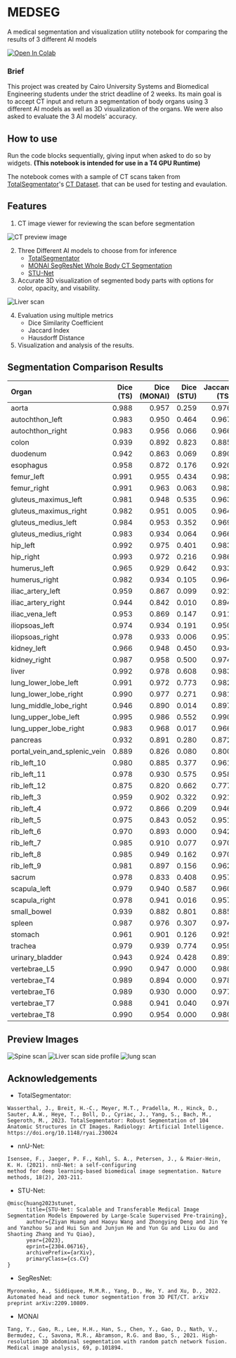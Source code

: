 # MEDSEG
A medical segmentation and visualization utility notebook for comparing the results of 3 different AI models

<a target="_blank" href="https://colab.research.google.com/drive/1fbPTDlPnLo8WgzaxAVzAGZ7thVWc6hVa?usp=sharing">
  <img src="https://colab.research.google.com/assets/colab-badge.svg" alt="Open In Colab"/>
</a>

### Brief
This project was created by Cairo University Systems and Biomedical Engineering students under the strict deadline of 2 weeks.
Its main goal is to accept CT input and return a segmentation of body organs using 3 different AI models as well as 3D visualization of the organs.
We were also asked to evaluate the 3 AI models' accuracy.

## How to use
Run the code blocks sequentially, giving input when asked to do so by widgets. **(This notebook is intended for use in a T4 GPU Runtime)**

The notebook comes with a sample of CT scans taken from [TotalSegmentator](https://github.com/wasserth/TotalSegmentator/)'s [CT Dataset](https://zenodo.org/records/10047292). that can be used for testing and evaulation.


## Features
1. CT image viewer for reviewing the scan before segmentation

![CT preview image](assets/ct.png)

2. Three Different AI models to choose from for inference
    - [TotalSegmentator](https://github.com/wasserth/TotalSegmentator/)
    - [MONAI SegResNet Whole Body CT Segmentation](https://monai.io/model-zoo.html#/model/wholeBody_ct_segmentation)
    - [STU-Net](https://github.com/uni-medical/STU-Net)
3. Accurate 3D visualization of segmented body parts with options for color, opacity, and visability.

![Liver scan](assets/liver.png)

4. Evaluation using multiple metrics
     - Dice Similarity Coefficient
     - Jaccard Index
     - Hausdorff Distance
5. Visualization and analysis of the results.


## Segmentation Comparison Results

| Organ | Dice (TS) | Dice (MONAI) | Dice (STU) | Jaccard (TS) | Jaccard (MONAI) | Jaccard (STU) | Hausdorff (TS) | Hausdorff (MONAI) | Hausdorff (STU) |
|:-----------------------------|------------:|---------------:|-------------:|---------------:|------------------:|----------------:|-----------------:|--------------------:|------------------:|
| aorta                        |       0.988 |          0.957 |        0.259 |          0.976 |             0.917 |           0.149 |            2.236 |               2.828 |           129.012 |
| autochthon_left              |       0.983 |          0.950 |        0.464 |          0.967 |             0.904 |           0.302 |            2.000 |               3.000 |            34.015 |
| autochthon_right             |       0.983 |          0.956 |        0.066 |          0.966 |             0.916 |           0.034 |            2.000 |               3.000 |            64.892 |
| colon                        |       0.939 |          0.892 |        0.823 |          0.885 |             0.805 |           0.700 |           25.962 |              32.265 |            35.299 |
| duodenum                     |       0.942 |          0.863 |        0.069 |          0.890 |             0.759 |           0.036 |            3.742 |              20.224 |            60.514 |
| esophagus                    |       0.958 |          0.872 |        0.176 |          0.920 |             0.773 |           0.096 |            2.000 |               4.359 |            50.299 |
| femur_left                   |       0.991 |          0.955 |        0.434 |          0.982 |             0.914 |           0.277 |            2.000 |               3.317 |           142.555 |
| femur_right                  |       0.991 |          0.963 |        0.063 |          0.982 |             0.929 |           0.033 |            1.414 |               3.000 |           140.132 |
| gluteus_maximus_left         |       0.981 |          0.948 |        0.535 |          0.963 |             0.902 |           0.365 |            2.828 |               8.124 |           126.779 |
| gluteus_maximus_right        |       0.982 |          0.951 |        0.005 |          0.964 |             0.907 |           0.003 |            2.236 |               5.000 |           128.117 |
| gluteus_medius_left          |       0.984 |          0.953 |        0.352 |          0.969 |             0.911 |           0.213 |            1.414 |               3.317 |           132.970 |
| gluteus_medius_right         |       0.983 |          0.934 |        0.064 |          0.966 |             0.876 |           0.033 |            1.414 |               5.745 |            53.526 |
| hip_left                     |       0.992 |          0.975 |        0.401 |          0.983 |             0.950 |           0.251 |           32.202 |               3.000 |           123.851 |
| hip_right                    |       0.993 |          0.972 |        0.216 |          0.986 |             0.945 |           0.121 |            2.000 |               3.000 |            82.904 |
| humerus_left                 |       0.965 |          0.929 |        0.642 |          0.933 |             0.868 |           0.473 |            2.449 |               2.236 |           182.945 |
| humerus_right                |       0.982 |          0.934 |        0.105 |          0.964 |             0.876 |           0.055 |            2.449 |               3.000 |            18.788 |
| iliac_artery_left            |       0.959 |          0.867 |        0.099 |          0.921 |             0.765 |           0.052 |            2.000 |              10.100 |            87.407 |
| iliac_artery_right           |       0.944 |          0.842 |        0.010 |          0.894 |             0.727 |           0.005 |            2.000 |               9.220 |            97.355 |
| iliac_vena_left              |       0.953 |          0.869 |        0.147 |          0.911 |             0.769 |           0.079 |            2.236 |              13.675 |            81.474 |
| iliopsoas_left               |       0.974 |          0.934 |        0.191 |          0.950 |             0.875 |           0.106 |            3.606 |               7.141 |           115.043 |
| iliopsoas_right              |       0.978 |          0.933 |        0.006 |          0.957 |             0.875 |           0.003 |            2.236 |               6.083 |           167.756 |
| kidney_left                  |       0.966 |          0.948 |        0.450 |          0.934 |             0.901 |           0.290 |            4.000 |               3.742 |            73.007 |
| kidney_right                 |       0.987 |          0.958 |        0.500 |          0.974 |             0.919 |           0.333 |            2.236 |              32.311 |            18.138 |
| liver                        |       0.992 |          0.978 |        0.608 |          0.983 |             0.957 |           0.437 |           31.765 |              35.972 |            74.760 |
| lung_lower_lobe_left         |       0.991 |          0.972 |        0.773 |          0.982 |             0.945 |           0.630 |            7.141 |              10.954 |            90.670 |
| lung_lower_lobe_right        |       0.990 |          0.977 |        0.271 |          0.981 |             0.954 |           0.157 |            2.828 |               7.280 |            55.579 |
| lung_middle_lobe_right       |       0.946 |          0.890 |        0.014 |          0.897 |             0.802 |           0.007 |           41.785 |              38.639 |            92.569 |
| lung_upper_lobe_left         |       0.995 |          0.986 |        0.552 |          0.990 |             0.973 |           0.381 |            3.606 |               4.472 |           113.860 |
| lung_upper_lobe_right        |       0.983 |          0.968 |        0.017 |          0.966 |             0.937 |           0.008 |           32.711 |              24.880 |            56.232 |
| pancreas                     |       0.932 |          0.891 |        0.280 |          0.872 |             0.804 |           0.163 |            9.695 |               6.403 |            17.205 |
| portal_vein_and_splenic_vein |       0.889 |          0.826 |        0.080 |          0.800 |             0.703 |           0.042 |           21.190 |              22.913 |            35.114 |
| rib_left_10                  |       0.980 |          0.885 |        0.377 |          0.961 |             0.794 |           0.232 |            1.000 |              27.586 |           109.197 |
| rib_left_11                  |       0.978 |          0.930 |        0.575 |          0.958 |             0.868 |           0.403 |            1.000 |               1.414 |            94.721 |
| rib_left_12                  |       0.875 |          0.820 |        0.662 |          0.777 |             0.695 |           0.494 |            4.690 |               3.742 |             9.434 |
| rib_left_3                   |       0.959 |          0.902 |        0.322 |          0.921 |             0.822 |           0.192 |            4.472 |               4.690 |           110.440 |
| rib_left_4                   |       0.972 |          0.866 |        0.209 |          0.946 |             0.763 |           0.116 |            1.732 |              30.757 |           129.391 |
| rib_left_5                   |       0.975 |          0.843 |        0.052 |          0.951 |             0.728 |           0.027 |            2.000 |              18.708 |           107.689 |
| rib_left_6                   |       0.970 |          0.893 |        0.000 |          0.942 |             0.807 |           0.000 |            2.449 |              20.347 |           131.015 |
| rib_left_7                   |       0.985 |          0.910 |        0.077 |          0.970 |             0.835 |           0.040 |            1.000 |              24.062 |           108.314 |
| rib_left_8                   |       0.985 |          0.949 |        0.162 |          0.970 |             0.902 |           0.088 |            2.236 |               2.236 |            93.670 |
| rib_left_9                   |       0.981 |          0.897 |        0.156 |          0.962 |             0.813 |           0.085 |            2.449 |               4.243 |            99.242 |
| sacrum                       |       0.978 |          0.833 |        0.408 |          0.957 |             0.714 |           0.256 |            7.280 |              15.000 |            80.529 |
| scapula_left                 |       0.979 |          0.940 |        0.587 |          0.960 |             0.888 |           0.415 |            3.317 |              29.816 |           127.785 |
| scapula_right                |       0.978 |          0.941 |        0.016 |          0.957 |             0.889 |           0.008 |            1.414 |               6.633 |            78.243 |
| small_bowel                  |       0.939 |          0.882 |        0.801 |          0.885 |             0.789 |           0.668 |           28.583 |              28.390 |            47.021 |
| spleen                       |       0.987 |          0.976 |        0.307 |          0.974 |             0.953 |           0.181 |            4.690 |               5.385 |            63.569 |
| stomach                      |       0.961 |          0.901 |        0.126 |          0.925 |             0.820 |           0.067 |           28.636 |              50.843 |            49.082 |
| trachea                      |       0.979 |          0.939 |        0.774 |          0.959 |             0.886 |           0.632 |            4.123 |               4.000 |            22.494 |
| urinary_bladder              |       0.943 |          0.924 |        0.428 |          0.891 |             0.858 |           0.272 |           12.728 |               7.280 |           103.252 |
| vertebrae_L5                 |       0.990 |          0.947 |        0.000 |          0.980 |             0.899 |           0.000 |            1.414 |               9.487 |            37.550 |
| vertebrae_T4                 |       0.989 |          0.894 |        0.000 |          0.978 |             0.809 |           0.000 |            1.000 |               7.141 |            50.853 |
| vertebrae_T6                 |       0.989 |          0.930 |        0.000 |          0.977 |             0.869 |           0.000 |            1.000 |              72.284 |            42.532 |
| vertebrae_T7                 |       0.988 |          0.941 |        0.040 |          0.976 |             0.889 |           0.021 |            1.000 |               3.464 |            31.591 |
| vertebrae_T8                 |       0.990 |          0.954 |        0.000 |          0.980 |             0.912 |           0.000 |            1.000 |               2.449 |            45.706 |

## Preview Images
![Spine scan](assets/spine.png)
![Liver scan side profile](assets/liver_side.png)
![lung scan](assets/lung.png)


## Acknowledgements
- TotalSegmentator:
```
Wasserthal, J., Breit, H.-C., Meyer, M.T., Pradella, M., Hinck, D., Sauter, A.W., Heye, T., Boll, D., Cyriac, J., Yang, S., Bach, M., Segeroth, M., 2023. TotalSegmentator: Robust Segmentation of 104 Anatomic Structures in CT Images. Radiology: Artificial Intelligence. https://doi.org/10.1148/ryai.230024
```

- nnU-Net:
```
Isensee, F., Jaeger, P. F., Kohl, S. A., Petersen, J., & Maier-Hein, K. H. (2021). nnU-Net: a self-configuring 
method for deep learning-based biomedical image segmentation. Nature methods, 18(2), 203-211.
```

- STU-Net:
```
@misc{huang2023stunet,
      title={STU-Net: Scalable and Transferable Medical Image Segmentation Models Empowered by Large-Scale Supervised Pre-training}, 
      author={Ziyan Huang and Haoyu Wang and Zhongying Deng and Jin Ye and Yanzhou Su and Hui Sun and Junjun He and Yun Gu and Lixu Gu and Shaoting Zhang and Yu Qiao},
      year={2023},
      eprint={2304.06716},
      archivePrefix={arXiv},
      primaryClass={cs.CV}
}
```

- SegResNet:
```
Myronenko, A., Siddiquee, M.M.R., Yang, D., He, Y. and Xu, D., 2022. Automated head and neck tumor segmentation from 3D PET/CT. arXiv preprint arXiv:2209.10809.
```

- MONAI
```
Tang, Y., Gao, R., Lee, H.H., Han, S., Chen, Y., Gao, D., Nath, V., Bermudez, C., Savona, M.R., Abramson, R.G. and Bao, S., 2021. High-resolution 3D abdominal segmentation with random patch network fusion. Medical image analysis, 69, p.101894.
```
